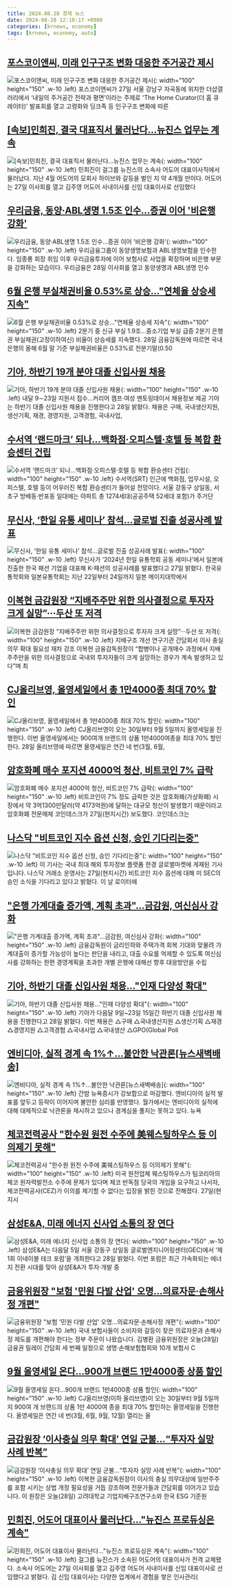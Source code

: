 ```yaml
---
title: 2024.08.28 경제 뉴스
date: 2024-08-28 12:10:17 +0900
categories: [krnews, economy]
tags: [krnews, economy, auto]
---
```

## [포스코이앤씨, 미래 인구구조 변화 대응한 주거공간 제시](https://n.news.naver.com/mnews/article/031/0000865308)

![포스코이앤씨, 미래 인구구조 변화 대응한 주거공간 제시](https://mimgnews.pstatic.net/image/origin/031/2024/08/28/865308.jpg?type=nf220_150){: width="100" height="150" .w-10 .left}
포스코이앤씨가 27일 서울 강남구 자곡동에 위치한 더샵갤러리에서 ‘내일의 주거공간 전략과 평면’이라는 주제로 'The Home Curator(더 홈 큐레이터)' 발표회를 열고 고령화와 딩크족 등 인구구조 변화에 따른

## [[속보]민희진, 결국 대표직서 물러난다…뉴진스 업무는 계속](https://n.news.naver.com/mnews/article/088/0000900978)

![[속보]민희진, 결국 대표직서 물러난다…뉴진스 업무는 계속](https://mimgnews.pstatic.net/image/origin/088/2024/08/27/900978.jpg?type=nf220_150){: width="100" height="150" .w-10 .left}
민희진이 걸그룹 뉴진스의 소속사 어도어 대표이사직에서 물러났다. 지난 4월 어도어의 모회사 하이브와 갈등을 벌인 지 약 4개월 만이다. 어도어는 27일 이사회를 열고 김주영 어도어 사내이사를 신임 대표이사로 선임했다

## [우리금융, 동양·ABL생명 1.5조 인수…증권 이어 '비은행 강화'](https://n.news.naver.com/mnews/article/079/0003932294)

![우리금융, 동양·ABL생명 1.5조 인수…증권 이어 '비은행 강화'](https://mimgnews.pstatic.net/image/origin/079/2024/08/28/3932294.jpg?type=nf220_150){: width="100" height="150" .w-10 .left}
우리금융그룹이 동양생명보험과 ABL생명보험을 인수한다. 임종룡 회장 취임 이후 우리금융투자에 이어 보험사로 사업을 확장하며 비은행 부문을 강화하는 모습이다. 우리금융은 28일 이사회를 열고 동양생명과 ABL생명 인수

## [6월 은행 부실채권비율 0.53%로 상승…"연체율 상승세 지속"](https://n.news.naver.com/mnews/article/001/0014896694)

![6월 은행 부실채권비율 0.53%로 상승…"연체율 상승세 지속"](https://mimgnews.pstatic.net/image/origin/001/2024/08/28/14896694.jpg?type=nf220_150){: width="100" height="150" .w-10 .left}
2분기 중 신규 부실 1.9조…중소기업 부실 급증 2분기 은행권 부실채권(고정이하여신) 비율이 상승세를 지속했다. 28일 금융감독원에 따르면 국내은행의 올해 6월 말 기준 부실채권비율은 0.53%로 전분기말(0.50

## [기아, 하반기 19개 분야 대졸 신입사원 채용](https://n.news.naver.com/mnews/article/001/0014896932)

![기아, 하반기 19개 분야 대졸 신입사원 채용](https://mimgnews.pstatic.net/image/origin/001/2024/08/28/14896932.jpg?type=nf220_150){: width="100" height="150" .w-10 .left}
내달 9∼23일 지원서 접수…커리어 캠프·여성 멘토링데이서 채용정보 제공 기아는 하반기 대졸 신입사원 채용을 진행한다고 28일 밝혔다. 채용은 구매, 국내생산지원, 생산기획, 재경, 경영지원, 고객경험, 국내사업,

## [수서역 ‘랜드마크’ 되나…백화점·오피스텔·호텔 등 복합 환승센터 건립](https://n.news.naver.com/mnews/article/029/0002898321)

![수서역 ‘랜드마크’ 되나…백화점·오피스텔·호텔 등 복합 환승센터 건립](https://mimgnews.pstatic.net/image/origin/029/2024/08/28/2898321.jpg?type=nf220_150){: width="100" height="150" .w-10 .left}
수서역(SRT) 인근에 백화점, 업무시설, 오피스텔, 호텔 등이 어우러진 복합 환승센터가 들어설 전망이다. 서울 강동구 상일동, 서초구 방배동·반포동 일대에는 아파트 총 1274세대(공공주택 52세대 포함)가 주거단

## [무신사, ‘한일 유통 세미나’ 참석…글로벌 진출 성공사례 발표](https://n.news.naver.com/mnews/article/016/0002354719)

![무신사, ‘한일 유통 세미나’ 참석…글로벌 진출 성공사례 발표](https://mimgnews.pstatic.net/image/origin/016/2024/08/27/2354719.jpg?type=nf220_150){: width="100" height="150" .w-10 .left}
무신사가 ‘2024년 한일 유통학회 공동 세미나’에서 일본에 진출한 한국 패션 기업을 대표해 K-패션의 성공사례를 발표했다고 27일 밝혔다. 한국유통학회와 일본유통학회는 지난 22일부터 24일까지 일본 메이지대학에서

## [이복현 금감원장 “지배주주만 위한 의사결정으로 투자자 크게 실망”···두산 또 저격](https://n.news.naver.com/mnews/article/009/0005356803)

![이복현 금감원장 “지배주주만 위한 의사결정으로 투자자 크게 실망”···두산 또 저격](https://mimgnews.pstatic.net/image/origin/009/2024/08/28/5356803.jpg?type=nf220_150){: width="100" height="150" .w-10 .left}
지배구조 개선 연구기관 간담회서 이사 충실의무 확대 필요성 재차 강조 이복현 금융감독원장이 “합병이나 공개매수 과정에서 지배주주만을 위한 의사결정으로 국내외 투자자들이 크게 실망하는 경우가 계속 발생하고 있다”며 최

## [CJ올리브영, 올영세일에서 총 1만4000종 최대 70% 할인](https://n.news.naver.com/mnews/article/014/0005233548)

![CJ올리브영, 올영세일에서 총 1만4000종 최대 70% 할인](https://mimgnews.pstatic.net/image/origin/014/2024/08/28/5233548.jpg?type=nf220_150){: width="100" height="150" .w-10 .left}
CJ올리브영이 오는 30일부터 9월 5일까지 올영세일을 진행한다. 이번 올영세일에서는 900여개 브랜드의 상품 1만4000여종을 최대 70% 할인한다. 28일 올리브영에 따르면 올영세일은 연간 네 번(3월, 6월,

## [암호화폐 매수 포지션 4000억 청산, 비트코인 7% 급락](https://n.news.naver.com/mnews/article/421/0007754479)

![암호화폐 매수 포지션 4000억 청산, 비트코인 7% 급락](https://mimgnews.pstatic.net/image/origin/421/2024/08/28/7754479.jpg?type=nf220_150){: width="100" height="150" .w-10 .left}
비트코인이 7% 정도 급락한 것은 암호화폐(가상화폐) 시장에서 약 3억1300만달러(약 4173억원)에 달하는 대규모 청산이 발생했기 때문이라고 암호화폐 전문매체 코인데스크가 27일(현지시간) 보도했다. 코인데스크는

## [나스닥 "비트코인 지수 옵션 신청, 승인 기다리는중"](https://n.news.naver.com/mnews/article/015/0005026543)

![나스닥 "비트코인 지수 옵션 신청, 승인 기다리는중"](https://mimgnews.pstatic.net/image/origin/015/2024/08/27/5026543.jpg?type=nf220_150){: width="100" height="150" .w-10 .left}
이 기사는 국내 최대 해외 투자정보 플랫폼 한경 글로벌마켓에 게재된 기사입니다. 나스닥 거래소 운영사는 27일(현지시간) 비트코인 지수 옵션에 대해 미 SEC의 승인 소식을 기다리고 있다고 밝혔다. 이 날 로이터에

## ["은행 가계대출 증가액, 계획 초과"…금감원, 여신심사 강화](https://n.news.naver.com/mnews/article/277/0005464248)

!["은행 가계대출 증가액, 계획 초과"…금감원, 여신심사 강화](https://mimgnews.pstatic.net/image/origin/277/2024/08/27/5464248.jpg?type=nf220_150){: width="100" height="150" .w-10 .left}
금융감독원이 금리인하와 주택가격 회복 기대와 맞물려 가계대출이 증가할 가능성이 높다는 판단을 내리고, 대출 수요를 억제할 수 있도록 여신심사를 강화하는 한편 경영계획을 초과한 개별 은행에 대해선 향후 대응방안을 수립

## [기아, 하반기 대졸 신입사원 채용…"인재 다양성 확대"](https://n.news.naver.com/mnews/article/008/0005082498)

![기아, 하반기 대졸 신입사원 채용…"인재 다양성 확대"](https://mimgnews.pstatic.net/image/origin/008/2024/08/28/5082498.jpg?type=nf220_150){: width="100" height="150" .w-10 .left}
기아가 다음달 9일~23일 15일간 하반기 대졸 신입사원 채용을 진행한다고 28일 밝혔다. 이번 채용은 △구매 △국내생산지원 △생산기획 △재경 △경영지원 △고객경험 △국내사업 △국내생산 △GPO(Global Poli

## [엔비디아, 실적 경계 속 1%↑…불안한 낙관론[뉴스새벽배송]](https://n.news.naver.com/mnews/article/018/0005821515)

![엔비디아, 실적 경계 속 1%↑…불안한 낙관론[뉴스새벽배송]](https://mimgnews.pstatic.net/image/origin/018/2024/08/28/5821515.jpg?type=nf220_150){: width="100" height="150" .w-10 .left}
간밤 뉴욕증시가 강보합으로 마감했다. 엔비디아의 실적 발표를 앞두고 등락이 이어지며 불안한 심리를 반영했다. 월가에서는 엔비디아의 실적에 대해 대체적으로 낙관론을 제시하고 있으나 경계심을 풀지는 못하고 있다. 뉴욕

## [체코전력공사 "한수원 원전 수주에 美웨스팅하우스 등 이의제기 못해"](https://n.news.naver.com/mnews/article/003/0012751685)

![체코전력공사 "한수원 원전 수주에 美웨스팅하우스 등 이의제기 못해"](https://mimgnews.pstatic.net/image/origin/003/2024/08/28/12751685.jpg?type=nf220_150){: width="100" height="150" .w-10 .left}
미국 원전업체 웨스팅하우스가 팀코리아의 체코 원자력발전소 수주에 문제가 있다며 체코 반독점 당국의 개입을 요구하고 나서자, 체코전력공사(CEZ)가 이의를 제기할 수 없다는 입장을 밝힌 것으로 전해졌다. 27일(현지시

## [삼성E&A, 미래 에너지 신사업 소통의 장 연다](https://n.news.naver.com/mnews/article/421/0007754084)

![삼성E&A, 미래 에너지 신사업 소통의 장 연다](https://mimgnews.pstatic.net/image/origin/421/2024/08/28/7754084.jpg?type=nf220_150){: width="100" height="150" .w-10 .left}
삼성E&A는 다음달 5일 서울 강동구 상일동 글로벌엔지니어링센터(GEC)에서 ‘제1회 이네이블 테크 포럼’을 개최한다고 28일 밝혔다. 이번 포럼은 최근 가속화되는 에너지 전환 시대를 맞아 삼성E&A가 투자·개발 중

## [금융위원장 "보험 '민원 다발 산업' 오명…의료자문·손해사정 개편"](https://n.news.naver.com/mnews/article/374/0000399314)

![금융위원장 "보험 '민원 다발 산업' 오명…의료자문·손해사정 개편"](https://mimgnews.pstatic.net/image/origin/374/2024/08/28/399314.jpg?type=nf220_150){: width="100" height="150" .w-10 .left}
국내 보험사들이 소비자와 갈등이 잦은 의료자문과 손해사정 제도를 개편해야 한다는 정부 주문이 나왔습니다. 김병환 금융위원장은 오늘(28일) 금융권 릴레이 간담회 세 번째 일정으로 생명·손해보험협회와 10개 보험사 C

## [9월 올영세일 온다...900개 브랜드 1만4000종 상품 할인](https://n.news.naver.com/mnews/article/008/0005082373)

![9월 올영세일 온다...900개 브랜드 1만4000종 상품 할인](https://mimgnews.pstatic.net/image/origin/008/2024/08/28/5082373.jpg?type=nf220_150){: width="100" height="150" .w-10 .left}
CJ올리브영(이하 올리브영)이 오는 30일부터 9월 5일까지 900여 개 브랜드의 상품 1만 4000여 종을 최대 70% 할인하는 올영세일을 진행한다. 올영세일은 연간 네 번(3월, 6월, 9월, 12월) 열리는 올

## [금감원장 ‘이사충실 의무 확대’ 연일 군불…“투자자 실망 사례 반복”](https://n.news.naver.com/mnews/article/056/0011789391)

![금감원장 ‘이사충실 의무 확대’ 연일 군불…“투자자 실망 사례 반복”](https://mimgnews.pstatic.net/image/origin/056/2024/08/28/11789391.jpg?type=nf220_150){: width="100" height="150" .w-10 .left}
이복현 금융감독원장이 이사의 충실 의무대상에 일반주주를 포함 시키는 상법 개정 필요성을 거듭 강조하며 전문가들과 간담회를 이어가고 있습니다. 이 원장은 오늘(28일) 고려대학교 기업지배구조연구소와 한국 ESG 기준원

## [민희진, 어도어 대표이사 물러난다…"뉴진스 프로듀싱은 계속"](https://n.news.naver.com/mnews/article/025/0003382383)

![민희진, 어도어 대표이사 물러난다…"뉴진스 프로듀싱은 계속"](https://mimgnews.pstatic.net/image/origin/025/2024/08/27/3382383.jpg?type=nf220_150){: width="100" height="150" .w-10 .left}
걸그룹 뉴진스가 소속된 어도어의 대표이사가 전격 교체됐다. 소속사 어도어는 27일 이사회를 열고 김주영 어도어 사내이사를 신임 대표이사로 선임했다고 밝혔다. 김 신임 대표이사는 다양한 업계에서 경험을 쌓은 인사관리(

